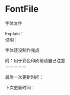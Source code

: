 # FontFile
字体文件





Explain：                  </br>
说明：                      </br>

字体还没制作完成              </br>







附：用于彩色印刷前请自己注意　　　</br>
－－－－－           </br>



最后一次更新时间：

下次更新时间：
